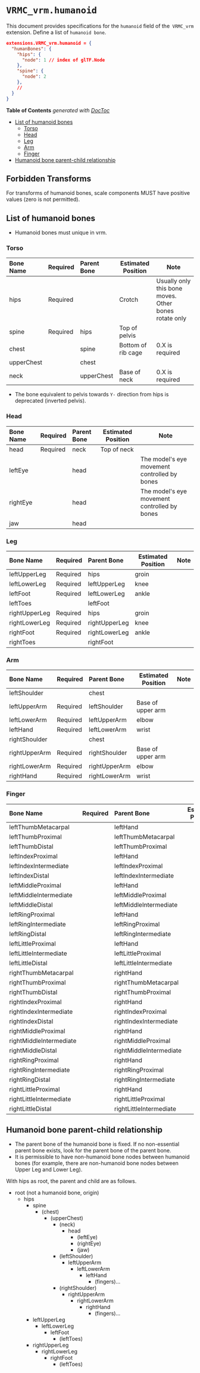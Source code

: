 # `VRMC_vrm.humanoid`

This document provides specifications for the `humanoid` field of the` VRMC_vrm` extension.
Define a list of `humanoid bone`.

```json
extensions.VRMC_vrm.humanoid = {
  "humanBones": {
    "hips": {
      "node": 1 // index of glTF.Node
    },
    "spine": {
      "node": 2
    },
    //
  }
}
```

<!-- START doctoc generated TOC please keep comment here to allow auto update -->
<!-- DON'T EDIT THIS SECTION, INSTEAD RE-RUN doctoc TO UPDATE -->
**Table of Contents**  *generated with [DocToc](https://github.com/thlorenz/doctoc)*

- [List of humanoid bones](#list-of-humanoid-bones)
  - [Torso](#torso)
  - [Head](#head)
  - [Leg](#leg)
  - [Arm](#arm)
  - [Finger](#finger)
- [Humanoid bone parent-child relationship](#humanoid-bone-parent-child-relationship)

<!-- END doctoc generated TOC please keep comment here to allow auto update -->

## Forbidden Transforms

For transforms of humanoid bones, scale components MUST have positive values (zero is not permitted).

## List of humanoid bones

* Humanoid bones must unique in vrm.

### Torso

| Bone Name  | Required | Parent Bone | Estimated Position | Note                                                  |
|:-----------|:---------|:------------|--------------------|-------------------------------------------------------|
| hips       | Required |             | Crotch             | Usually only this bone moves. Other bones rotate only |
| spine      | Required | hips        | Top of pelvis      |                                                       |
| chest      |          | spine       | Bottom of rib cage | 0.X is required                                       |
| upperChest |          | chest       |                    |                                                       |
| neck       |          | upperChest  | Base of neck       | 0.X is required                                       |

* The bone equivalent to pelvis towards `Y-` direction from hips is deprecated (inverted pelvis).

### Head

| Bone Name | Required | Parent Bone | Estimated Position | Note                                         |
|:----------|:---------|:------------|--------------------|----------------------------------------------|
| head      | Required | neck        | Top of neck        |                                              |
| leftEye   |          | head        |                    | The model's eye movement controlled by bones |
| rightEye  |          | head        |                    | The model's eye movement controlled by bones |
| jaw       |          | head        |                    |                                              |

### Leg

| Bone Name     | Required | Parent Bone   | Estimated Position | Note |
|:--------------|:---------|:--------------|--------------------|------|
| leftUpperLeg  | Required | hips          | groin              |      |
| leftLowerLeg  | Required | leftUpperLeg  | knee               |      |
| leftFoot      | Required | leftLowerLeg  | ankle              |      |
| leftToes      |          | leftFoot      |                    |      |
| rightUpperLeg | Required | hips          | groin              |      |
| rightLowerLeg | Required | rightUpperLeg | knee               |      |
| rightFoot     | Required | rightLowerLeg | ankle              |      |
| rightToes     |          | rightFoot     |                    |      |

### Arm

| Bone Name     | Required | Parent Bone   | Estimated Position | Note |
|:--------------|:---------|:--------------|--------------------|------|
| leftShoulder  |          | chest         |                    |      |
| leftUpperArm  | Required | leftShoulder  | Base of upper arm  |      |
| leftLowerArm  | Required | leftUpperArm  | elbow              |      |
| leftHand      | Required | leftLowerArm  | wrist              |      |
| rightShoulder |          | chest         |                    |      |
| rightUpperArm | Required | rightShoulder | Base of upper arm  |      |
| rightLowerArm | Required | rightUpperArm | elbow              |      |
| rightHand     | Required | rightLowerArm | wrist              |      |

### Finger

| Bone Name               | Required | Parent Bone             | Estimated Position | Note |
|:------------------------|:---------|:------------------------|--------------------|------|
| leftThumbMetacarpal     |          | leftHand                |                    |      |
| leftThumbProximal       |          | leftThumbMetacarpal     |                    |      |
| leftThumbDistal         |          | leftThumbProximal       |                    |      |
| leftIndexProximal       |          | leftHand                |                    |      |
| leftIndexIntermediate   |          | leftIndexProximal       |                    |      |
| leftIndexDistal         |          | leftIndexIntermediate   |                    |      |
| leftMiddleProximal      |          | leftHand                |                    |      |
| leftMiddleIntermediate  |          | leftMiddleProximal      |                    |      |
| leftMiddleDistal        |          | leftMiddleIntermediate  |                    |      |
| leftRingProximal        |          | leftHand                |                    |      |
| leftRingIntermediate    |          | leftRingProximal        |                    |      |
| leftRingDistal          |          | leftRingIntermediate    |                    |      |
| leftLittleProximal      |          | leftHand                |                    |      |
| leftLittleIntermediate  |          | leftLittleProximal      |                    |      |
| leftLittleDistal        |          | leftLittleIntermediate  |                    |      |
| rightThumbMetacarpal    |          | rightHand               |                    |      |
| rightThumbProximal      |          | rightThumbMetacarpal    |                    |      |
| rightThumbDistal        |          | rightThumbProximal      |                    |      |
| rightIndexProximal      |          | rightHand               |                    |      |
| rightIndexIntermediate  |          | rightIndexProximal      |                    |      |
| rightIndexDistal        |          | rightIndexIntermediate  |                    |      |
| rightMiddleProximal     |          | rightHand               |                    |      |
| rightMiddleIntermediate |          | rightMiddleProximal     |                    |      |
| rightMiddleDistal       |          | rightMiddleIntermediate |                    |      |
| rightRingProximal       |          | rightHand               |                    |      |
| rightRingIntermediate   |          | rightRingProximal       |                    |      |
| rightRingDistal         |          | rightRingIntermediate   |                    |      |
| rightLittleProximal     |          | rightHand               |                    |      |
| rightLittleIntermediate |          | rightLittleProximal     |                    |      |
| rightLittleDistal       |          | rightLittleIntermediate |                    |      |

## Humanoid bone parent-child relationship

* The parent bone of the humanoid bone is fixed. If no non-essential parent bone exists, look for the parent bone of the parent bone.
* It is permissible to have non-humanoid bone nodes between humanoid bones (for example, there are non-humanoid bone nodes between Upper Leg and Lower Leg).

With hips as root, the parent and child are as follows.

* root (not a humanoid bone, origin)
  * hips
    * spine
      * (chest)
        * (upperChest)
          * (neck)
            * head
              * (leftEye)
              * (rightEye)
              * (jaw)
          * (leftShoulder)
            * leftUpperArm
              * leftLowerArm
                * leftHand
                  * (fingers)...
          * (rightShoulder)
            * rightUpperArm
              * rightLowerArm
                * rightHand
                  * (fingers)...
    * leftUpperLeg
      * leftLowerLeg
        * leftFoot
          * (leftToes)
    * rightUpperLeg
      * rightLowerLeg
        * rightFoot
          * (leftToes)

